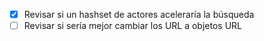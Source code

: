 - [X] Revisar si un hashset de actores aceleraría la búsqueda
- [ ] Revisar si sería mejor cambiar los URL a objetos URL